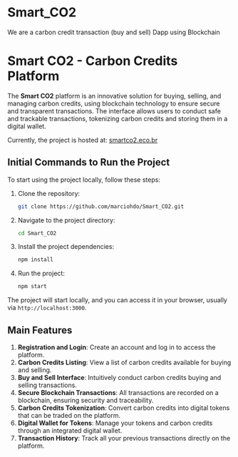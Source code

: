 # Smart_CO2
We are a carbon credit transaction (buy and sell) Dapp using Blockchain

# Smart CO2 - Carbon Credits Platform

The **Smart CO2** platform is an innovative solution for buying, selling, and managing carbon credits, using blockchain technology to ensure secure and transparent transactions. The interface allows users to conduct safe and trackable transactions, tokenizing carbon credits and storing them in a digital wallet.

Currently, the project is hosted at: [smartco2.eco.br](https://smartco2.eco.br)

## Initial Commands to Run the Project

To start using the project locally, follow these steps:

1. Clone the repository:

   ```bash
   git clone https://github.com/marciohdo/Smart_CO2.git
   ```

2. Navigate to the project directory:

   ```bash
   cd Smart_CO2
   ```

3. Install the project dependencies:

   ```bash
   npm install
   ```

4. Run the project:

   ```bash
   npm start
   ```

The project will start locally, and you can access it in your browser, usually via `http://localhost:3000`.

## Main Features

1. **Registration and Login**: Create an account and log in to access the platform.
2. **Carbon Credits Listing**: View a list of carbon credits available for buying and selling.
3. **Buy and Sell Interface**: Intuitively conduct carbon credits buying and selling transactions.
4. **Secure Blockchain Transactions**: All transactions are recorded on a blockchain, ensuring security and traceability.
5. **Carbon Credits Tokenization**: Convert carbon credits into digital tokens that can be traded on the platform.
6. **Digital Wallet for Tokens**: Manage your tokens and carbon credits through an integrated digital wallet.
7. **Transaction History**: Track all your previous transactions directly on the platform.
